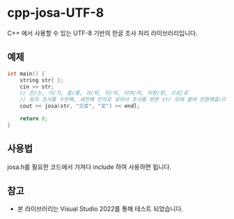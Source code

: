 # cpp-josa-UTF-8
C++ 에서 사용할 수 있는 UTF-8 기반의 한글 조사 처리 라이브러리입니다.

## 예제
```cpp
int main() {
	string str{ };
	cin >> str;
	// 은/는, 이/가, 을/를, 과/와, 아/야, 이여/여, 이랑/랑, 으로/로
	// 등의 조사를 두번째, 세번째 인자로 넣어서 조사를 원본 str 뒤에 붙여 반환해줍니다.
	cout << josa(str, "으로", "로") << endl;

	return 0;
}
```

## 사용법
josa.h를 필요한 코드에서 가져다 include 하여 사용하면 됩니다.

## 참고
- 본 라이브러리는 Visual Studio 2022를 통해 테스트 되었습니다.

